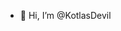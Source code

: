 - 👋 Hi, I’m @KotlasDevil

<!---
KotlasDevil/KotlasDevil is a ✨ special ✨ repository because its `README.md` (this file) appears on your GitHub profile.
You can click the Preview link to take a look at your changes.
--->
